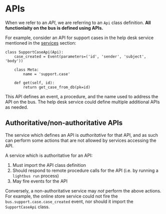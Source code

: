 # APIs

When we refer to an *API*, we are referring to an `Api` class definition.
**All functionlaity on the bus is defined using APIs.**

For example, consider an API for support cases in the help desk service
mentioned in the [services] section:

```python3
class SupportCaseApi(Api):
    case_created = Event(parameters=('id', 'sender', 'subject', 'body'))

    class Meta:
        name = 'support.case'

    def get(self, id):
        return get_case_from_db(pk=id)
```

This API defines an event, a procedure, and the name used to address the API
on the bus. The help desk service could define multiple additional APIs as needed.

## Authoritative/non-authoritative APIs

The service which defines an API is *authoritative* for that API, and as
such can perform some actions that are not allowed by services accessing the API.

A service which is authoritative for an API:

1. Must import the API class definition
2. Should respond to remote procedure calls for the API
   (i.e. by running a `lightbus run` process)
3. May fire events for the API

Conversely, a non-authoritative service may *not* perform the above actions.
For example, the online store service could not fire the `bus.support.case.case_created`
event, nor should it import the `SupportCaseApi` class.

[services]: services.md
